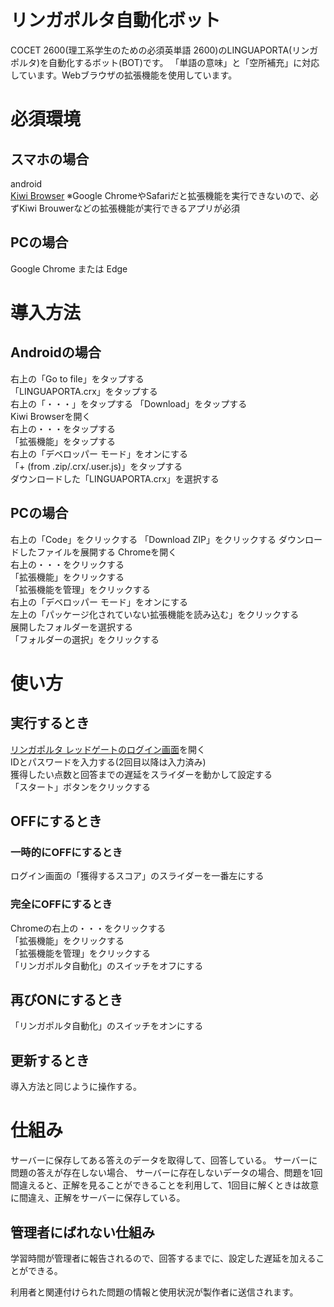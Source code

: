 # リンガポルタ自動化ボット
COCET 2600(理工系学生のための必須英単語 2600)のLINGUAPORTA(リンガポルタ)を自動化するボット(BOT)です。
「単語の意味」と「空所補充」に対応しています。Webブラウザの拡張機能を使用しています。
# 必須環境
## スマホの場合
android  
[Kiwi Browser](https://play.google.com/store/apps/details?id=com.kiwibrowser.browser)
※Google ChromeやSafariだと拡張機能を実行できないので、必ずKiwi Brouwerなどの拡張機能が実行できるアプリが必須
## PCの場合  
Google Chrome または Edge
# 導入方法
## Androidの場合
右上の「Go to file」をタップする  
「LINGUAPORTA.crx」をタップする  
右上の「・・・」をタップする
「Download」をタップする  
Kiwi Browserを開く  
右上の・・・をタップする  
「拡張機能」をタップする  
右上の「デベロッパー モード」をオンにする  
「+ (from .zip/.crx/.user.js)」をタップする  
ダウンロードした「LINGUAPORTA.crx」を選択する  
## PCの場合
右上の「Code」をクリックする
「Download ZIP」をクリックする
ダウンロードしたファイルを展開する
Chromeを開く  
右上の・・・をクリックする  
「拡張機能」をクリックする  
「拡張機能を管理」をクリックする  
右上の「デベロッパー モード」をオンにする  
左上の「パッケージ化されていない拡張機能を読み込む」をクリックする  
展開したフォルダーを選択する  
「フォルダーの選択」をクリックする  
# 使い方
## 実行するとき
[リンガポルタ レッドゲートのログイン画面](https://w5.linguaporta.jp/user/seibido/)を開く  
IDとパスワードを入力する(2回目以降は入力済み)  
獲得したい点数と回答までの遅延をスライダーを動かして設定する  
「スタート」ボタンをクリックする
## OFFにするとき
### 一時的にOFFにするとき
ログイン画面の「獲得するスコア」のスライダーを一番左にする
### 完全にOFFにするとき
Chromeの右上の・・・をクリックする  
「拡張機能」をクリックする  
「拡張機能を管理」をクリックする  
「リンガポルタ自動化」のスイッチをオフにする  
## 再びONにするとき
「リンガポルタ自動化」のスイッチをオンにする
## 更新するとき
導入方法と同じように操作する。
# 仕組み
サーバーに保存してある答えのデータを取得して、回答している。
サーバーに問題の答えが存在しない場合、
サーバーに存在しないデータの場合、問題を1回間違えると、正解を見ることができることを利用して、1回目に解くときは故意に間違え、正解をサーバーに保存している。
## 管理者にばれない仕組み  
学習時間が管理者に報告されるので、回答するまでに、設定した遅延を加えることができる。

利用者と関連付けられた問題の情報と使用状況が製作者に送信されます。
